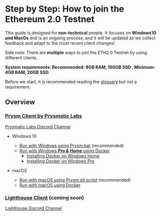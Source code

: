 # Step by Step: How to join the Ethereum 2.0 Testnet

This guide is designed for **non-technical** people. It focuses on **Windows10 and MacOs** and is an ongoing process, and it will be updated as we collect feedback and adapt to the most recent client changes!

Side note: There are **multiple** ways to join the ETH2.0 Testnet by using different clients.

**System requirements: Recommended: 8GB RAM, 100GB SSD , Minimum: 4GB RAM, 20GB SSD.**

Before we start, it is recommended reading the [glossary](https://kb.beaconcha.in/glossary) but not a requirement.

## Overview

### [Prysm Client by Prysmatic Labs](https://prysmaticlabs.com/)

[Prysmatic Labs Discord Channel](https://discord.gg/wJW7Rjk)

* Windows 10
  * [Run with Windows using Prysm.bat](https://kb.beaconcha.in/tutorial-eth2-multiclient/binary-beaconnode-and-validator-1) \(recommended\)   
  * [Run with Windows **Pro & Home** using Docker](https://kb.beaconcha.in/tutorial-eth2-multiclient/run-beaconnode-and-validator)
    * [Installing Docker on Windows Home](https://kb.beaconcha.in/tutorial-eth2-multiclient/run-beaconnode-and-validator/installdocker)
    * [Installing Docker on Windows Pro](https://kb.beaconcha.in/tutorial-eth2-multiclient/run-beaconnode-and-validator/installingdocker)
* macOS

  * [Run with macOS using Prysm.sh script](https://kb.beaconcha.in/tutorial-eth2-multiclient/run-with-macos-using-prysm.sh) \(recommended\)
  * [Run with macOS using Docker](https://kb.beaconcha.in/tutorial-eth2-multiclient/run-with-macos-using-docker)

### [Lighthouse Client](https://lighthouse.sigmaprime.io/) \(coming soon\)

[Lighthouse Discord Channel](https://discord.gg/8mFMS7G)

## 

